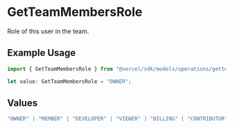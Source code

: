 # GetTeamMembersRole

Role of this user in the team.

## Example Usage

```typescript
import { GetTeamMembersRole } from "@vercel/sdk/models/operations/getteammembers.js";

let value: GetTeamMembersRole = "OWNER";
```

## Values

```typescript
"OWNER" | "MEMBER" | "DEVELOPER" | "VIEWER" | "BILLING" | "CONTRIBUTOR"
```